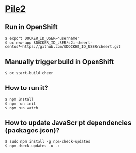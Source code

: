 # [Pile2](https://github.com/arapov/cheert)

## Run in OpenShift
```
$ export DOCKER_ID_USER="username"
$ oc new-app $DOCKER_ID_USER/s2i-cheert-centos7~https://github.com/$DOCKER_ID_USER/cheert.git
```

## Manually trigger build in OpenShift
```
$ oc start-build cheer
```

## How to run it?
```
$ npm install
$ npm run init
$ npm run watch
```

## How to update JavaScript dependencies (packages.json)?
```
$ sudo npm install -g npm-check-updates
$ npm-check-updates -u -a
```
